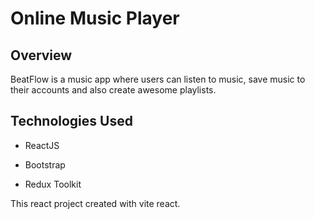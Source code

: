 # Online Music Player

## Overview

BeatFlow is a music app where users can listen to music, save music to their accounts and also create awesome playlists.

## Technologies Used

- ReactJS

- Bootstrap

- Redux Toolkit

This react project created with vite react.
